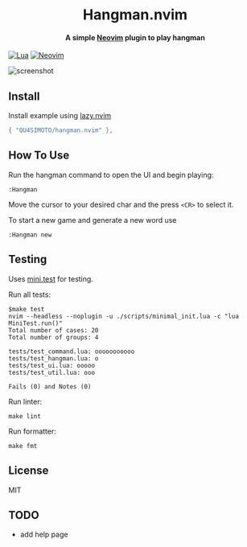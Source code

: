 <h1 align="center">
  Hangman.nvim
  <br>
</h1>

<h4 align="center">A simple <a href="https://neovim.io/" target="_blank">Neovim</a> plugin to play hangman</h4>

[![Lua](https://img.shields.io/badge/Lua-blue.svg?style=for-the-badge&logo=lua)](http://www.lua.org)
[![Neovim](https://img.shields.io/badge/Neovim%200.8+-green.svg?style=for-the-badge&logo=neovim)](https://neovim.io)

![screenshot](https://github.com/QU4SIMOTO/hangman.nvim/blob/main/assets/hangman.gif)

## Install

Install example using [lazy.nvim](https://github.com/folke/lazy.nvim)
```lua
{ "QU4SIMOTO/hangman.nvim" },
```

## How To Use

Run the hangman command to open the UI and begin playing:
```
:Hangman
```
Move the cursor to your desired char and the press `<CR>` to select it.

To start a new game and generate a new word use
```
:Hangman new
```

## Testing
Uses [mini.test](https://github.com/echasnovski/mini.test) for testing.

Run all tests:
```shell
$make test
nvim --headless --noplugin -u ./scripts/minimal_init.lua -c "lua MiniTest.run()"
Total number of cases: 20
Total number of groups: 4

tests/test_command.lua: ooooooooooo
tests/test_hangman.lua: o
tests/test_ui.lua: ooooo
tests/test_util.lua: ooo

Fails (0) and Notes (0)
```

Run linter:
```shell
make lint
```

Run formatter:
```shell
make fmt
```

## License

MIT

## TODO
- add help page
